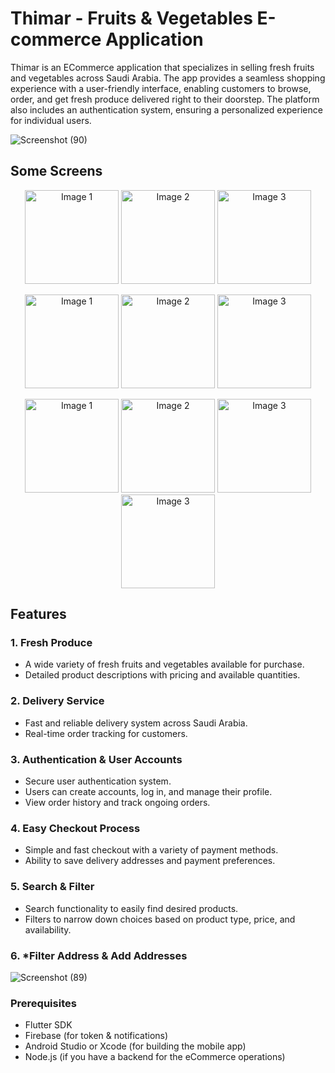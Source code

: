 # Thimar - Fruits & Vegetables E-commerce Application

Thimar is an ECommerce application that specializes in selling fresh fruits and vegetables across Saudi Arabia. The app provides a seamless shopping experience with a user-friendly interface, enabling customers to browse, order, and get fresh produce delivered right to their doorstep. The platform also includes an authentication system, ensuring a personalized experience for individual users.



![Screenshot (90)](https://github.com/user-attachments/assets/d1123a28-09ab-4aa7-8c76-7d90c3c87503)

## Some Screens

<p align="center">
  <img src="https://github.com/user-attachments/assets/d25d482d-2f1a-47e1-b81f-4f40ddf4f518" alt="Image 1" width="150"/>
  <img src="https://github.com/user-attachments/assets/ba2d951a-93d1-46b7-8d46-f086f4a8e821" alt="Image 2" width="150"/>
  <img src="https://github.com/user-attachments/assets/e746b9fb-bbb5-4987-903c-e046c7e97e37" alt="Image 3" width="150"/>
</p>

<p align="center">
  <img src="https://github.com/user-attachments/assets/74b04a8d-126b-4a50-9550-37e74b502381" alt="Image 1" width="150"/>
  <img src="https://github.com/user-attachments/assets/28800e54-d208-473e-b4e8-422129e20788" alt="Image 2" width="150"/>
  <img src="https://github.com/user-attachments/assets/64d827f8-aff2-4c40-ba47-886be24b3e50" alt="Image 3" width="150"/>
</p>

<p align="center">
  <img src="https://github.com/user-attachments/assets/11d22c25-7de1-4339-9100-186a6eedbf03" alt="Image 1" width="150"/>
  <img src="https://github.com/user-attachments/assets/55dcfadc-a9db-42f0-9955-9b1fd1d9cdbf" alt="Image 2" width="150"/>
  <img src="https://github.com/user-attachments/assets/fab9bc6e-fbc5-4ab0-b76b-c0c9c278a570" alt="Image 3" width="150"/>
   <img src="https://github.com/user-attachments/assets/c9157a79-8945-4803-85d8-aa2f55e41b65" alt="Image 3" width="150"/>


</p>


## Features

### 1. **Fresh Produce**
   - A wide variety of fresh fruits and vegetables available for purchase.
   - Detailed product descriptions with pricing and available quantities.

### 2. **Delivery Service**
   - Fast and reliable delivery system across Saudi Arabia.
   - Real-time order tracking for customers.

### 3. **Authentication & User Accounts**
   - Secure user authentication system.
   - Users can create accounts, log in, and manage their profile.
   - View order history and track ongoing orders.

### 4. **Easy Checkout Process**
   - Simple and fast checkout with a variety of payment methods.
   - Ability to save delivery addresses and payment preferences.

### 5. **Search & Filter**
   - Search functionality to easily find desired products.
   - Filters to narrow down choices based on product type, price, and availability.

 ### 6. ***Filter Address & Add Addresses**
![Screenshot (89)](https://github.com/user-attachments/assets/591568cd-c675-4483-b10e-ae3533b0db0b)

### Prerequisites

- Flutter SDK
- Firebase (for token & notifications)
- Android Studio or Xcode (for building the mobile app)
- Node.js (if you have a backend for the eCommerce operations)


